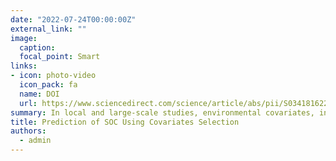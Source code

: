 ```yaml
---
date: "2022-07-24T00:00:00Z"
external_link: ""
image:
  caption: 
  focal_point: Smart
links:
- icon: photo-video
  icon_pack: fa
  name: DOI
  url: https://www.sciencedirect.com/science/article/abs/pii/S0341816221005816?via%3Dihub
summary: In local and large-scale studies, environmental covariates, including topographic attributes, climate, landscape, and geomorphic processes, show a similar spatial distribution. These variables probably could not accurately reveal the spatial variation of SOC along the landscape in these studies. 
title: Prediction of SOC Using Covariates Selection
authors: 
  - admin
---
```


